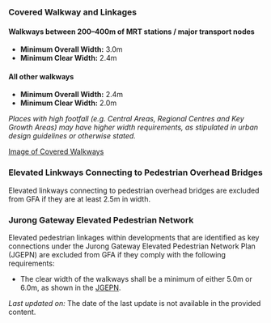 ### Covered Walkway and Linkages

#### Walkways between 200–400m of MRT stations / major transport nodes
- **Minimum Overall Width:** 3.0m
- **Minimum Clear Width:** 2.4m

#### All other walkways
- **Minimum Overall Width:** 2.4m
- **Minimum Clear Width:** 2.0m

*Places with high footfall (e.g. Central Areas, Regional Centres and Key Growth Areas) may have higher width requirements, as stipulated in urban design guidelines or otherwise stated.*

[Image of Covered Walkways](https://www.ura.gov.sg/-/media/Corporate/Guidelines/Development-control/GFA/C20-Covered-Walkways-revisedfinal.jpg?h=1368&w=1000)

### Elevated Linkways Connecting to Pedestrian Overhead Bridges
Elevated linkways connecting to pedestrian overhead bridges are excluded from GFA if they are at least 2.5m in width.

### Jurong Gateway Elevated Pedestrian Network
Elevated pedestrian linkages within developments that are identified as key connections under the Jurong Gateway Elevated Pedestrian Network Plan (JGEPN) are excluded from GFA if they comply with the following requirements:
- The clear width of the walkways shall be a minimum of either 5.0m or 6.0m, as shown in the [JGEPN](https://www.ura.gov.sg/-/media/User-Defined/URA-Online/circulars/2015/Mar/dc15-03app2.pdf).

*Last updated on:* The date of the last update is not available in the provided content.
